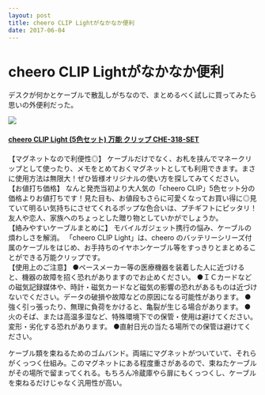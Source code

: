 ```yaml
---
layout: post
title: cheero CLIP Lightがなかなか便利
date: 2017-06-04
---
```


# cheero CLIP Lightがなかなか便利

デスクが何かとケーブルで散乱しがちなので、まとめるべく試しに買ってみたら思いの外便利だった。

<div class="Media Media--affiliate">
  <img class="Media__Figure" src="https://images-na.ssl-images-amazon.com/images/I/61X%2BIvbpYfL._SX425_.jpg">
  <div class="Media__Body">
    <a href="https://www.amazon.co.jp/dp/B01NAMUCAF/?tag=1000ch-22" target="_blank">
      <h4 class="Media__Title">cheero CLIP Light (5色セット) 万能 クリップ CHE-318-SET</h4>
    </a>
    <p>
      【マグネットなので利便性◎】 ケーブルだけでなく、お札を挟んでマネークリップとして使ったり、メモをとめておくマグネットとしても利用できます。まさに使用方法は無限大！ぜひ皆様オリジナルの使い方を探してみてください。<br>
      【お値打ち価格】 なんと発売当初より大人気の「cheero CLIP」5色セット分の価格よりお値打ちです！見た目も、お値段もさらに可愛くなってお買い得に◎見ていて明るい気持ちにさせてくれるポップな色合いは、プチギフトにピッタリ！友人や恋人、家族へのちょっとした贈り物としていかがでしょうか。<br>
      【絡みやすいケーブルまとめに】 モバイルガジェット携行の悩み、ケーブルの煩わしさを解消。 「cheero CLIP Light」は、cheero のバッテリーシリーズ付属のケーブルをはじめ、お手持ちのイヤホンケーブル等をすっきりとまとめることができる万能クリップです。<br>
	  【使用上のご注意】 ●ペースメーカー等の医療機器を装着した人に近づけると、機器の故障を招く恐れがありますのでお止めください。 ●ＩＣカードなどの磁気記録媒体や、時計・磁気カードなど磁気の影響の恐れがあるものは近づけないでください。データの破損や故障などの原因になる可能性があります。 ●強く引っ張ったり、無理に負荷をかけると、亀裂が生じる場合があります。 ●火のそば、または高温多湿など、特殊環境下での保管・使用は避けてください。変形・劣化する恐れがあります。 ●直射日光の当たる場所での保管は避けてください。
    </p>
  </div>
</div>

ケーブル類を束ねるためのゴムバンド。両端にマグネットがついていて、それらがくっつく仕組み。このマグネットにある程度重さがあるので、束ねたケーブルがその場所で留まってくれる。もちろん冷蔵庫やら扉にもくっつくし、ケーブルを束ねるだけじゃなく汎用性が高い。
